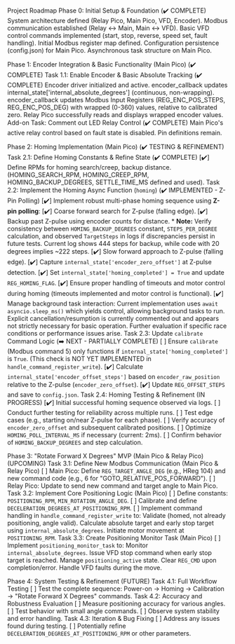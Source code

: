 Project Roadmap
Phase 0: Initial Setup & Foundation (✔️ COMPLETE)
System architecture defined (Relay Pico, Main Pico, VFD, Encoder).
Modbus communication established (Relay <-> Main, Main <-> VFD).
Basic VFD control commands implemented (start, stop, reverse, speed set, fault handling).
Initial Modbus register map defined.
Configuration persistence (config.json) for Main Pico.
Asynchronous task structure on Main Pico.

Phase 1: Encoder Integration & Basic Functionality (Main Pico) (✔️ COMPLETE)
Task 1.1: Enable Encoder & Basic Absolute Tracking (✔️ COMPLETE)
    Encoder driver initialized and active.
    encoder_callback updates internal_state['internal_absolute_degrees'] (continuous, non-wrapping).
    encoder_callback updates Modbus Input Registers (REG_ENC_POS_STEPS, REG_ENC_POS_DEG) with wrapped (0-360) values, relative to calibrated zero.
    Relay Pico successfully reads and displays wrapped encoder values.
Add-on Task: Comment out LED Relay Control (✔️ COMPLETE)
    Main Pico's active relay control based on fault state is disabled. Pin definitions remain.

Phase 2: Homing Implementation (Main Pico) (✔️ TESTING & REFINEMENT)
Task 2.1: Define Homing Constants & Refine State (✔️ COMPLETE)
    [✔️] Define RPMs for homing search/creep, backup distance. (HOMING_SEARCH_RPM, HOMING_CREEP_RPM, HOMING_BACKUP_DEGREES, SETTLE_TIME_MS defined and used).
Task 2.2: Implement the Homing Async Function (`homing`) (✔️ IMPLEMENTED - Z-Pin Polling)
    [✔️] Implement robust multi-phase homing sequence using **Z-pin polling**:
        [✔️] Coarse forward search for Z-pulse (falling edge).
        [✔️] Backup past Z-pulse using encoder counts for distance.
            *   **Note:** Verify consistency between `HOMING_BACKUP_DEGREES` constant, `STEPS_PER_DEGREE` calculation, and observed `TargetSteps` in logs if discrepancies persist in future tests. Current log shows 444 steps for backup, while code with 20 degrees implies ~222 steps.
        [✔️] Slow forward approach to Z-pulse (falling edge).
    [✔️] Capture `internal_state['encoder_zero_offset']` at Z-pulse detection.
    [✔️] Set `internal_state['homing_completed'] = True` and update `REG_HOMING_FLAG`.
    [✔️] Ensure proper handling of timeouts and motor control during homing (timeouts implemented and motor control is functional).
    [✔️] Manage background task interaction: Current implementation uses `await asyncio.sleep_ms()` which yields control, allowing background tasks to run. Explicit cancellation/resumption is currently commented out and appears not strictly necessary for basic operation. Further evaluation if specific race conditions or performance issues arise.
Task 2.3: Update `calibrate` Command Logic (➡️ NEXT - PARTIALLY COMPLETE)
    [ ] Ensure `calibrate` (Modbus command 5) only functions if `internal_state['homing_completed']` is `True`. (This check is NOT YET IMPLEMENTED in `handle_command_register_write`).
    [✔️] Calculate `internal_state['encoder_offset_steps']` based on `encoder_raw_position` relative to the Z-pulse (`encoder_zero_offset`).
    [✔️] Update `REG_OFFSET_STEPS` and save to `config.json`.
Task 2.4: Homing Testing & Refinement (IN PROGRESS)
    [✔️] Initial successful homing sequence observed via logs.
    [ ] Conduct further testing for reliability across multiple runs.
    [ ] Test edge cases (e.g., starting on/near Z-pulse for each phase).
    [ ] Verify accuracy of `encoder_zero_offset` and subsequent calibrated positions.
    [ ] Optimize `HOMING_POLL_INTERVAL_MS` if necessary (current: 2ms).
    [ ] Confirm behavior of `HOMING_BACKUP_DEGREES` and step calculation.

Phase 3: "Rotate Forward X Degrees" MVP (Main Pico & Relay Pico) (UPCOMING)
Task 3.1: Define New Modbus Communication (Main Pico & Relay Pico)
    [ ] Main Pico: Define `REG_TARGET_ANGLE_DEG` (e.g., HReg 104) and new command code (e.g., 6 for "GOTO_RELATIVE_POS_FORWARD").
    [ ] Relay Pico: Update to send new command and target angle to Main Pico.
Task 3.2: Implement Core Positioning Logic (Main Pico)
    [ ] Define constants: `POSITIONING_RPM`, `MIN_ROTATION_ANGLE_DEG`.
    [ ] Calibrate and define `DECELERATION_DEGREES_AT_POSITIONING_RPM`.
    [ ] Implement command handling in `handle_command_register_write` to:
        Validate (homed, not already positioning, angle valid).
        Calculate absolute target and early stop target using `internal_absolute_degrees`.
        Initiate motor movement at `POSITIONING_RPM`.
Task 3.3: Create Positioning Monitor Task (Main Pico)
    [ ] Implement `positioning_monitor_task` to:
        Monitor `internal_absolute_degrees`.
        Issue VFD stop command when early stop target is reached.
        Manage `positioning_active` state.
        Clear `REG_CMD` upon completion/error.
        Handle VFD faults during the move.

Phase 4: System Testing & Refinement (FUTURE)
Task 4.1: Full Workflow Testing
    [ ] Test the complete sequence: Power-on -> Homing -> Calibration -> "Rotate Forward X Degrees" commands.
Task 4.2: Accuracy and Robustness Evaluation
    [ ] Measure positioning accuracy for various angles.
    [ ] Test behavior with small angle commands.
    [ ] Observe system stability and error handling.
Task 4.3: Iteration & Bug Fixing
    [ ] Address any issues found during testing.
    [ ] Potentially refine `DECELERATION_DEGREES_AT_POSITIONING_RPM` or other parameters.